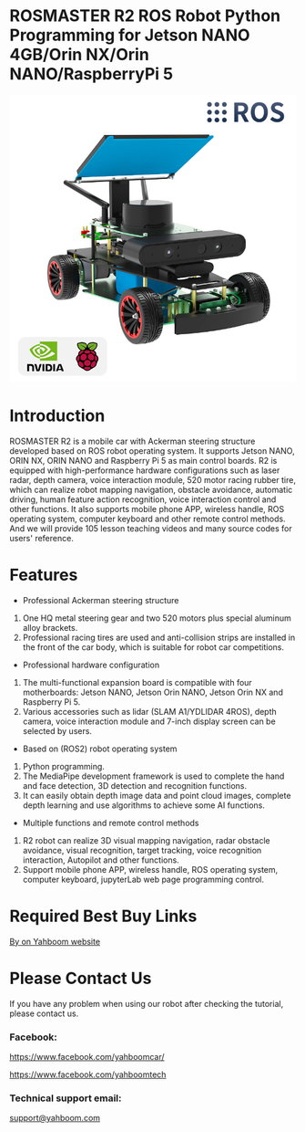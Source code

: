 # ROSMASTER R2 ROS Robot Python Programming for Jetson NANO 4GB/Orin NX/Orin NANO/RaspberryPi 5
![](https://github.com/YahboomTechnology/ROSMASTER-R2/blob/main/R2.jpg)
# Introduction
ROSMASTER R2 is a mobile car with Ackerman steering structure developed based on ROS robot operating system. It supports Jetson NANO, ORIN NX, ORIN NANO and Raspberry Pi 5 as main control boards. R2 is equipped with high-performance hardware configurations such as laser radar, depth camera, voice interaction module, 520 motor racing rubber tire, which can realize robot mapping navigation, obstacle avoidance, automatic driving, human feature action recognition, voice interaction control and other functions. It also supports mobile phone APP, wireless handle, ROS operating system, computer keyboard and other remote control methods. And we will provide 105 lesson teaching videos and many source codes for users' reference.
# Features
* Professional Ackerman steering structure
1) One HQ metal steering gear and two 520 motors plus special aluminum alloy brackets.
2) Professional racing tires are used and anti-collision strips are installed in the front of the car body, which is suitable for robot car competitions.

* Professional hardware configuration
1) The multi-functional expansion board is compatible with four motherboards: Jetson NANO, Jetson Orin NANO, Jetson Orin NX and Raspberry Pi 5.
2) Various accessories such as lidar (SLAM A1/YDLIDAR 4ROS), depth camera, voice interaction module and 7-inch display screen can be selected by users.

* Based on (ROS2) robot operating system
1) Python programming.
2) The MediaPipe development framework is used to complete the hand and face detection, 3D detection and recognition functions.
3) It can easily obtain depth image data and point cloud images, complete depth learning and use algorithms to achieve some AI functions.

* Multiple functions and remote control methods
1) R2 robot can realize 3D visual mapping navigation, radar obstacle avoidance, visual recognition, target tracking, voice recognition interaction, Autopilot and other functions.
2) Support mobile phone APP, wireless handle, ROS operating system, computer keyboard, jupyterLab web page programming control.

# Required Best Buy Links
[By on Yahboom website](https://category.yahboom.net/products/rosmaster-r2)

# Please Contact Us
If you have any problem when using our robot after checking the tutorial, please contact us.

### Facebook: 
https://www.facebook.com/yahboomcar/ 
  
https://www.facebook.com/yahboomtech

### Technical support email: 
support@yahboom.com

